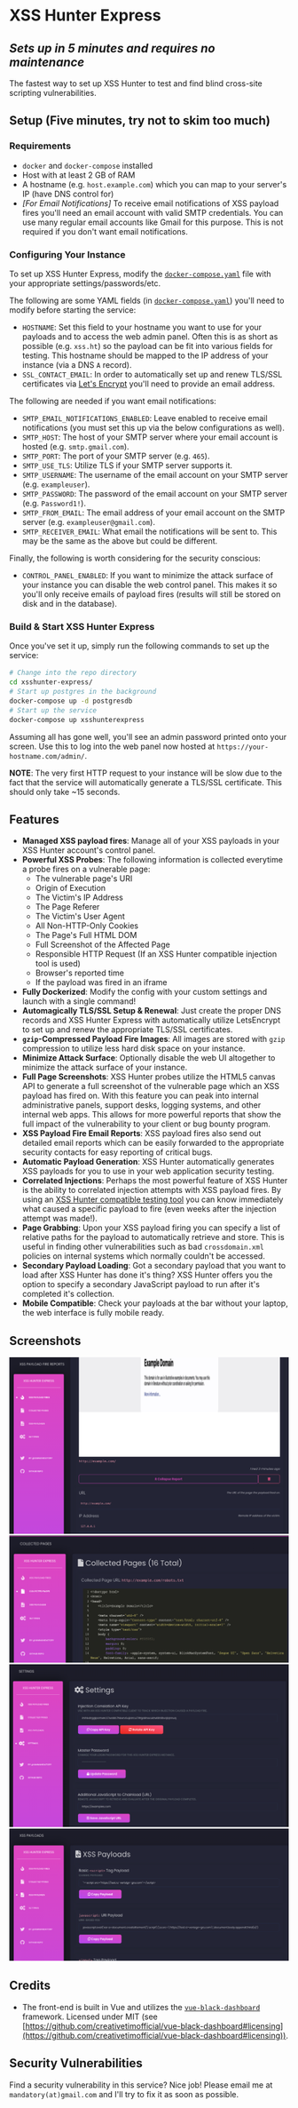 # XSS Hunter Express

## _Sets up in 5 minutes and requires no maintenance_

The fastest way to set up XSS Hunter to test and find blind cross-site scripting vulnerabilities.

## Setup (Five minutes, try not to skim too much)

### Requirements

- `docker` and `docker-compose` installed
- Host with at least 2 GB of RAM
- A hostname (e.g. `host.example.com`) which you can map to your server's IP (have DNS control for)
- _[For Email Notifications]_ To receive email notifications of XSS payload fires you'll need an email account with valid SMTP credentials. You can use many regular email accounts like Gmail for this purpose. This is not required if you don't want email notifications.

### Configuring Your Instance

To set up XSS Hunter Express, modify the [`docker-compose.yaml`](https://github.com/mandatoryprogrammer/xsshunter-express/blob/main/docker-compose.yml) file with your appropriate settings/passwords/etc.

The following are some YAML fields (in [`docker-compose.yaml`](https://github.com/mandatoryprogrammer/xsshunter-express/blob/main/docker-compose.yml)) you'll need to modify before starting the service:

- `HOSTNAME`: Set this field to your hostname you want to use for your payloads and to access the web admin panel. Often this is as short as possible (e.g. `xss.ht`) so the payload can be fit into various fields for testing. This hostname should be mapped to the IP address of your instance (via a DNS `A` record).
- `SSL_CONTACT_EMAIL`: In order to automatically set up and renew TLS/SSL certificates via [Let's Encrypt](https://letsencrypt.org/) you'll need to provide an email address.

The following are needed if you want email notifications:

- `SMTP_EMAIL_NOTIFICATIONS_ENABLED`: Leave enabled to receive email notifications (you must set this up via the below configurations as well).
- `SMTP_HOST`: The host of your SMTP server where your email account is hosted (e.g. `smtp.gmail.com`).
- `SMTP_PORT`: The port of your SMTP server (e.g. `465`).
- `SMTP_USE_TLS`: Utilize TLS if your SMTP server supports it.
- `SMTP_USERNAME`: The username of the email account on your SMTP server (e.g. `exampleuser`).
- `SMTP_PASSWORD`: The password of the email account on your SMTP server (e.g. `Password1!`).
- `SMTP_FROM_EMAIL`: The email address of your email account on the SMTP server (e.g. `exampleuser@gmail.com`).
- `SMTP_RECEIVER_EMAIL`: What email the notifications will be sent to. This may be the same as the above but could be different.

Finally, the following is worth considering for the security conscious:

- `CONTROL_PANEL_ENABLED`: If you want to minimize the attack surface of your instance you can disable the web control panel. This makes it so you'll only receive emails of payload fires (results will still be stored on disk and in the database).

### Build & Start XSS Hunter Express

Once you've set it up, simply run the following commands to set up the service:

```bash
# Change into the repo directory
cd xsshunter-express/
# Start up postgres in the background
docker-compose up -d postgresdb
# Start up the service
docker-compose up xsshunterexpress
```

Assuming all has gone well, you'll see an admin password printed onto your screen. Use this to log into the web panel now hosted at `https://your-hostname.com/admin/`.

**NOTE**: The very first HTTP request to your instance will be slow due to the fact that the service will automatically generate a TLS/SSL certificate. This should only take ~15 seconds.

## Features

- **Managed XSS payload fires**: Manage all of your XSS payloads in your XSS Hunter account's control panel.
- **Powerful XSS Probes**: The following information is collected everytime a probe fires on a vulnerable page:
  - The vulnerable page's URI
  - Origin of Execution
  - The Victim's IP Address
  - The Page Referer
  - The Victim's User Agent
  - All Non-HTTP-Only Cookies
  - The Page's Full HTML DOM
  - Full Screenshot of the Affected Page
  - Responsible HTTP Request (If an XSS Hunter compatible injection tool is used)
  - Browser's reported time
  - If the payload was fired in an iframe
- **Fully Dockerized**: Modify the config with your custom settings and launch with a single command!
- **Automagically TLS/SSL Setup & Renewal**: Just create the proper DNS records and XSS Hunter Express with automatically utilize LetsEncrypt to set up and renew the appropriate TLS/SSL certificates.
- **`gzip`-Compressed Payload Fire Images**: All images are stored with `gzip` compression to utilize less hard disk space on your instance.
- **Minimize Attack Surface**: Optionally disable the web UI altogether to minimize the attack surface of your instance.
- **Full Page Screenshots**: XSS Hunter probes utilize the HTML5 canvas API to generate a full screenshot of the vulnerable page which an XSS payload has fired on. With this feature you can peak into internal administrative panels, support desks, logging systems, and other internal web apps. This allows for more powerful reports that show the full impact of the vulnerability to your client or bug bounty program.
- **XSS Payload Fire Email Reports**: XSS payload fires also send out detailed email reports which can be easily forwarded to the appropriate security contacts for easy reporting of critical bugs.
- **Automatic Payload Generation**: XSS Hunter automatically generates XSS payloads for you to use in your web application security testing.
- **Correlated Injections**: Perhaps the most powerful feature of XSS Hunter is the ability to correlated injection attempts with XSS payload fires. By using an [XSS Hunter compatible testing tool](https://github.com/mandatoryprogrammer/xsshunter_client) you can know immediately what caused a specific payload to fire (even weeks after the injection attempt was made!).
- **Page Grabbing**: Upon your XSS payload firing you can specify a list of relative paths for the payload to automatically retrieve and store. This is useful in finding other vulnerabilities such as bad `crossdomain.xml` policies on internal systems which normally couldn't be accessed.
- **Secondary Payload Loading**: Got a secondary payload that you want to load after XSS Hunter has done it's thing? XSS Hunter offers you the option to specify a secondary JavaScript payload to run after it's completed it's collection.
- **Mobile Compatible**: Check your payloads at the bar without your laptop, the web interface is fully mobile ready.

## Screenshots

![](images/payload-fires.png)
![](images/collected-pages.png)
![](images/settings.png)
![](images/xss-payloads.png)

## Credits

- The front-end is built in Vue and utilizes the [`vue-black-dashboard`](https://github.com/creativetimofficial/vue-black-dashboard) framework. Licensed under MIT (see [https://github.com/creativetimofficial/vue-black-dashboard#licensing](https://github.com/creativetimofficial/vue-black-dashboard#licensing)).

## Security Vulnerabilities

Find a security vulnerability in this service? Nice job! Please email me at `mandatory(at)gmail.com` and I'll try to fix it as soon as possible.
